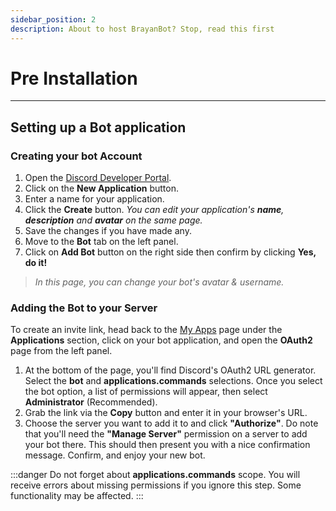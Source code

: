 ```yaml
---
sidebar_position: 2
description: About to host BrayanBot? Stop, read this first
---
```


# Pre Installation

---

## Setting up a Bot application

### Creating your bot Account

1. Open the [Discord Developer Portal](https://discord.com/developers/applications/me).
2. Click on the **New Application** button.
3. Enter a name for your application.
4. Click the **Create** button.
   _You can edit your application's **name**, **description** and **avatar** on the same page._
5. Save the changes if you have made any.
6. Move to the **Bot** tab on the left panel.
7. Click on **Add Bot** button on the right side then confirm by clicking **Yes, do it!**

> _In this page, you can change your bot's avatar & username._

### Adding the Bot to your Server

To create an invite link, head back to the [My Apps](https://discord.com/developers/applications/me) page under the **Applications** section, click on your bot application, and open the **OAuth2** page from the left panel.

1. At the bottom of the page, you'll find Discord's OAuth2 URL generator. Select the **bot** and **applications.commands** selections. Once you select the bot option, a list of permissions will appear, then select **Administrator** (Recommended).
2. Grab the link via the **Copy** button and enter it in your browser's URL.
3. Choose the server you want to add it to and click **"Authorize"**. Do note that you'll need the **"Manage Server"** permission on a server to add your bot there. This should then present you with a nice confirmation message. Confirm, and enjoy your new bot.

:::danger
Do not forget about **applications.commands** scope. You will receive errors about missing permissions if you ignore this step. Some functionality may be affected.
:::
